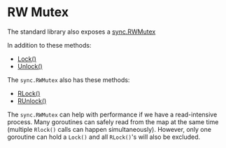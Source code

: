 # RW Mutex

The standard library also exposes a [sync.RWMutex](https://golang.org/pkg/sync/#RWMutex)

In addition to these methods:

- [Lock()](https://golang.org/pkg/sync/#Mutex.Lock)
- [Unlock()](https://golang.org/pkg/sync/#Mutex.Unlock)

The `sync.RWMutex` also has these methods:

- [RLock()](https://golang.org/pkg/sync/#RWMutex.RLock)
- [RUnlock()](https://golang.org/pkg/sync/#RWMutex.RUnlock)

The `sync.RWMutex` can help with performance if we have a read-intensive process. Many goroutines can safely read from the map at the same time (multiple `Rlock()` calls can happen simultaneously). However, only one goroutine can hold a `Lock()` and all `RLock()`'s will also be excluded.